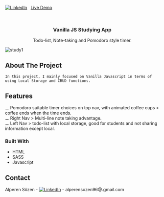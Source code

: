 [![LinkedIn][linkedin-shield]][linkedin-url]
&nbsp; [Live Demo](https://alperenkarate.github.io/StudyingApp/main.html)

<!-- PROJECT LOGO -->
<br />
<p align="center">
  <h3 align="center">Vanilla JS Studying App</h3>
  <p align="center">
    Todo-list, Note-taking and Pomodoro style timer.
    <br />
  </p>
</p>

![study1](https://user-images.githubusercontent.com/64660609/94989743-aa3c5c00-057f-11eb-96d7-bd0e4d0877a0.jpg)



<!-- ABOUT THE PROJECT -->
## About The Project


    In this project, I mainly focused on Vanilla Javascript in terms of using Local Storage and CRUD functions.
  
## Features

&#x268A; Pomodoro suitable timer choices on top nav, with animated coffee cups > coffee ends when the time ends.<br/>
&#x268A; Right Nav > Multi-line note taking advantage.<br/>
&#x268A; Left Nav > todo-list with local storage, good for students and not sharing information except local.<br/>


### Built With

* HTML
* SASS
* Javascript


<!-- CONTACT -->
## Contact

Alperen Sözen - [![LinkedIn][linkedin-shield]][linkedin-url] - alperensozen96@.gmail.com





<!-- https://www.markdownguide.org/basic-syntax/#reference-style-links -->
[linkedin-shield]: https://img.shields.io/badge/-LinkedIn-black.svg?style=flat-square&logo=linkedin&colorB=555
[linkedin-url]: https://www.linkedin.com/in/alperenkarate/
